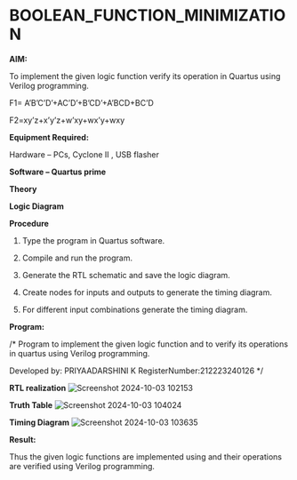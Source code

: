 # BOOLEAN_FUNCTION_MINIMIZATION

**AIM:**

To implement the given logic function verify its operation in Quartus using Verilog programming.

F1= A’B’C’D’+AC’D’+B’CD’+A’BCD+BC’D 

F2=xy’z+x’y’z+w’xy+wx’y+wxy

**Equipment Required:**

Hardware – PCs, Cyclone II , USB flasher

**Software – Quartus prime**

**Theory**

**Logic Diagram**

**Procedure**

1.	Type the program in Quartus software.

2.	Compile and run the program.

3.	Generate the RTL schematic and save the logic diagram.

4.	Create nodes for inputs and outputs to generate the timing diagram.

5.	For different input combinations generate the timing diagram.


**Program:**

/* Program to implement the given logic function and to verify its operations in quartus using Verilog programming. 

Developed by: PRIYAADARSHINI K
RegisterNumber:212223240126
*/


**RTL realization**
![Screenshot 2024-10-03 102153](https://github.com/user-attachments/assets/5c05e157-3ccc-4674-adcb-35911395269a)


**Truth Table**
![Screenshot 2024-10-03 104024](https://github.com/user-attachments/assets/fb16f35e-3081-4274-84c1-211f53c3a210)



**Timing Diagram**
![Screenshot 2024-10-03 103635](https://github.com/user-attachments/assets/d9b3155c-0254-4b80-9593-f27250282766)

**Result:**

Thus the given logic functions are implemented using and their operations are verified using Verilog programming.


